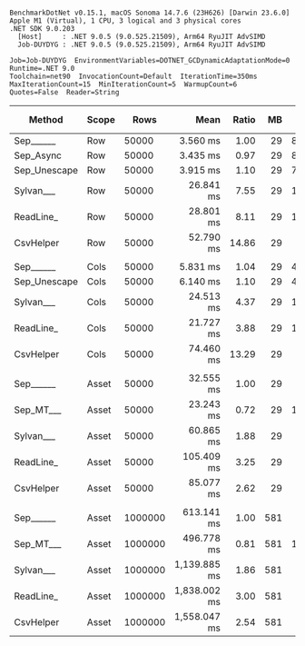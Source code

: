 ```

BenchmarkDotNet v0.15.1, macOS Sonoma 14.7.6 (23H626) [Darwin 23.6.0]
Apple M1 (Virtual), 1 CPU, 3 logical and 3 physical cores
.NET SDK 9.0.203
  [Host]     : .NET 9.0.5 (9.0.525.21509), Arm64 RyuJIT AdvSIMD
  Job-DUYDYG : .NET 9.0.5 (9.0.525.21509), Arm64 RyuJIT AdvSIMD

Job=Job-DUYDYG  EnvironmentVariables=DOTNET_GCDynamicAdaptationMode=0  Runtime=.NET 9.0  
Toolchain=net90  InvocationCount=Default  IterationTime=350ms  
MaxIterationCount=15  MinIterationCount=5  WarmupCount=6  
Quotes=False  Reader=String  

```
| Method       | Scope | Rows    | Mean         | Ratio | MB  | MB/s   | ns/row | Allocated    | Alloc Ratio |
|------------- |------ |-------- |-------------:|------:|----:|-------:|-------:|-------------:|------------:|
| Sep______    | Row   | 50000   |     3.560 ms |  1.00 |  29 | 8169.3 |   71.2 |        970 B |        1.00 |
| Sep_Async    | Row   | 50000   |     3.435 ms |  0.97 |  29 | 8466.6 |   68.7 |       1068 B |        1.10 |
| Sep_Unescape | Row   | 50000   |     3.915 ms |  1.10 |  29 | 7429.4 |   78.3 |        969 B |        1.00 |
| Sylvan___    | Row   | 50000   |    26.841 ms |  7.55 |  29 | 1083.6 |  536.8 |       6738 B |        6.95 |
| ReadLine_    | Row   | 50000   |    28.801 ms |  8.11 |  29 | 1009.9 |  576.0 |   90734906 B |   93,541.14 |
| CsvHelper    | Row   | 50000   |    52.790 ms | 14.86 |  29 |  551.0 | 1055.8 |      20603 B |       21.24 |
|              |       |         |              |       |     |        |        |              |             |
| Sep______    | Cols  | 50000   |     5.831 ms |  1.04 |  29 | 4988.4 |  116.6 |       1068 B |        1.00 |
| Sep_Unescape | Cols  | 50000   |     6.140 ms |  1.10 |  29 | 4736.8 |  122.8 |       1097 B |        1.03 |
| Sylvan___    | Cols  | 50000   |    24.513 ms |  4.37 |  29 | 1186.5 |  490.3 |       6958 B |        6.51 |
| ReadLine_    | Cols  | 50000   |    21.727 ms |  3.88 |  29 | 1338.7 |  434.5 |   90734895 B |   84,957.77 |
| CsvHelper    | Cols  | 50000   |    74.460 ms | 13.29 |  29 |  390.6 | 1489.2 |     456564 B |      427.49 |
|              |       |         |              |       |     |        |        |              |             |
| Sep______    | Asset | 50000   |    32.555 ms |  1.00 |  29 |  893.4 |  651.1 |   14135890 B |        1.00 |
| Sep_MT___    | Asset | 50000   |    23.243 ms |  0.72 |  29 | 1251.4 |  464.9 |   14238974 B |        1.01 |
| Sylvan___    | Asset | 50000   |    60.865 ms |  1.88 |  29 |  477.9 | 1217.3 |   14297225 B |        1.01 |
| ReadLine_    | Asset | 50000   |   105.409 ms |  3.25 |  29 |  275.9 | 2108.2 |  104586054 B |        7.40 |
| CsvHelper    | Asset | 50000   |    85.077 ms |  2.62 |  29 |  341.9 | 1701.5 |   14306376 B |        1.01 |
|              |       |         |              |       |     |        |        |              |             |
| Sep______    | Asset | 1000000 |   613.141 ms |  1.00 | 581 |  949.0 |  613.1 |  273070216 B |        1.00 |
| Sep_MT___    | Asset | 1000000 |   496.778 ms |  0.81 | 581 | 1171.3 |  496.8 |  283152440 B |        1.04 |
| Sylvan___    | Asset | 1000000 | 1,139.885 ms |  1.86 | 581 |  510.5 | 1139.9 |  273230288 B |        1.00 |
| ReadLine_    | Asset | 1000000 | 1,838.002 ms |  3.00 | 581 |  316.6 | 1838.0 | 2087769408 B |        7.65 |
| CsvHelper    | Asset | 1000000 | 1,558.047 ms |  2.54 | 581 |  373.5 | 1558.0 |  273242008 B |        1.00 |
